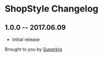 # ShopStyle Changelog

## 1.0.0 -- 2017.06.09

* Initial release

Brought to you by [Superbig](https://superbig.co)
